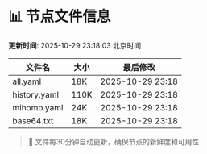 # 📊 节点文件信息

**更新时间**: 2025-10-29 23:18:03 北京时间

| 文件名 | 大小 | 最后修改 |
|--------|------|----------|
| all.yaml | 18K | 2025-10-29 23:18 |
| history.yaml | 110K | 2025-10-29 23:18 |
| mihomo.yaml | 24K | 2025-10-29 23:18 |
| base64.txt | 18K | 2025-10-29 23:18 |

> 🔄 文件每30分钟自动更新，确保节点的新鲜度和可用性
